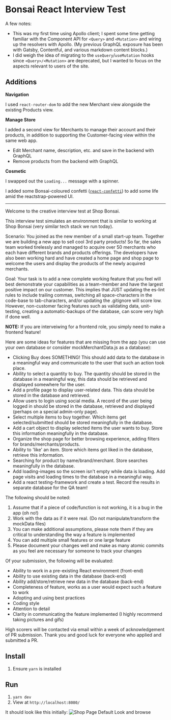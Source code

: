 # Bonsai React Interview Test

A few notes:
- This was my first time using Apollo client; I spent some time getting familiar with the Component API for `<Query>` and `<Mutation>` and wiring up the resolvers with Apollo. (My previous GraphQL exposure has been with Gatsby, Contentful, and various markdown content blocks.)
- I did weigh the idea of migrating to the `useQuery`/`useMutation` hooks since `<Query>/<Mutation>` are deprecated, but I wanted to focus on the aspects relevant to users of the site.

## Additions

**Navigation**

I used `react-router-dom` to add the new Merchant view alongside the existing Products view.

**Manage Store**

I added a second view for Merchants to manage their account and their products, in addition to supporting the Customer-facing view within the same web app.

* Edit Merchant name, description, etc. and save in the backend with GraphQL 
* Remove products from the backend with GraphQL

**Cosmetic**

I swapped out the `Loading...` message with a spinner.

I added some Bonsai-coloured confetti ([`react-confetti`](https://www.npmjs.com/package/react-confetti)) to add some life amid the reactstrap-powered UI.

<hr />

Welcome to the creative interview test at Shop Bonsai.

This interview test simulates an environment that is similar to working at Shop Bonsai (very similar tech stack we run today). 

Scenario:
You joined as the new member of a small start-up team. Together we are building a new app to sell cool 3rd party products! So far, the sales team worked tirelessly and managed to acquire over 50 merchants who each have different brands and products offerings. The developers have also been working hard and have created a home page and shop page to welcome the users and display the products of the newly acquired merchants.

Goal:
Your task is to add a new complete working feature that you feel will best demonstrate your capabilities as a team-member and have the largest positive impact on our customer. This implies that JUST updating the es-lint rules to include trailing commas, switching all space-characters in the code-base to tab-characters, and/or updating the .gitignore will score low. However, non-customer facing features such as validating data, unit-testing, creating a automatic-backups of the database, can score very high if done well.

**NOTE:** If you are interveiwing for a frontend role, you simply need to make a frontend feature!

Here are some ideas for features that are missing from the app (you can use your own database or consider mockMerchantData.js as a database):
 - Clicking Buy does SOMETHING! This should add data to the database in a meaningful way and communicate to the user that such an action took place.
 - Ability to select a quantity to buy. The quantity should be stored in the database in a meaningful way, this data should be retrieved and displayed somewhere for the user.
 - Add a profile page to display user-related data. This data should be stored in the database and retrieved.
 - Allow users to login using social media. A record of the user being logged in should be stored in the database, retrieved and displayed (perhaps on a special admin-only page).
 - Select multiple items to buy together. Which items get selected/submitted should be stored meaningfully in the database.
 - Add a cart object to display selected items the user wants to buy. Store this information meaningfully in the database.
 - Organize the shop page for better browsing experience, adding filters for brands/merchants/products.
 - Ability to 'like' an item. Store which items got liked in the database, retrieve this information.
 - Searching for product by name/brand/merchant. Store searches meaningfully in the database.
 - Add loading-images so the screen isn't empty while data is loading. Add page visits and loading times to the database in a meaningful way.
 - Add a react testing-framework and create a test. Record the results in separate database for the QA team!

The following should be noted:
1. Assume that if a piece of code/function is not working, it is a bug in the app (oh no!)
2. Work with the data as if it were real. (Do not manipulate/transform the mockData files)
3. You can make additional assumptions, please note them if they are critical to understanding the way a feature is implemented
4. You can add multiple small features or one large feature
5. Please document your changes well and make as many atomic commits as you feel are necessary for someone to track your changes

Of your submission, the following will be evaluated:
- Ability to work in a pre-existing React environment (front-end)
- Ability to use existing data in the database (back-end)
- Ability add/store/retrieve new data in the database (back-end)
- Completeness of feature, works as a user would expect such a feature to work
- Adopting and using best practices
- Coding style
- Attention to detail
- Clarity in communicating the feature implemented (I highly recommend taking pictures and gifs)

High scorers will be contacted via email within a week of acknowledgement of PR submission.
Thank you and good luck for everyone who applied and submitted a PR.

## Install
1. Ensure `yarn` is installed


## Run
1. `yarn dev`
2. View at `http://localhost:8080/`

It should look like this initially:
![Shop Page Default Look and browse](https://raw.githubusercontent.com/ShopBonsai/react-interview-test/master/docs/shopPage.gif)

